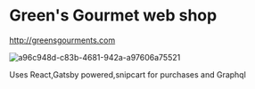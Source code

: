 # Green's Gourmet web shop

http://greensgourments.com

![a96c948d-c83b-4681-942a-a97606a75521](https://user-images.githubusercontent.com/19755484/50388570-5d5bfe00-06e8-11e9-82fd-b8bc0c5aa9b3.png)


Uses React,Gatsby powered,snipcart for purchases and Graphql

